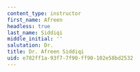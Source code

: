 ```yaml
---
content_type: instructor
first_name: Afreen
headless: true
last_name: Siddiqi
middle_initial: ''
salutation: Dr.
title: Dr. Afreen Siddiqi
uid: e782ff1a-93f7-7f90-ff90-102e58bd2532
---
```

